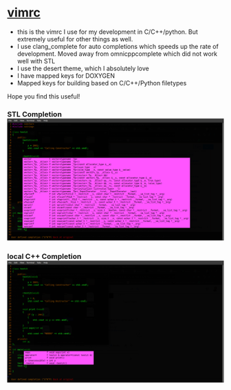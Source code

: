 # [vimrc](https://github.com/tbhaskar78/vimrc)

   - this is the vimrc I use for my development in C/C++/python. But extremely useful for other things as well.
   - I use clang_complete for auto completions which speeds up the rate of development. Moved away from omnicppcomplete which did not work well with STL
   - I use the desert theme, which I absolutely love
   - I have mapped keys for DOXYGEN
   - Mapped keys for building based on C/C++/Python filetypes

Hope you find this useful!

### STL Completion ![STL Completion](https://github.com/tbhaskar78/vimrc/blob/gh-pages/images/stlCompletion.png)

### local C++ Completion ![Local Completion](https://github.com/tbhaskar78/vimrc/blob/gh-pages/images/localCompletion.png)
